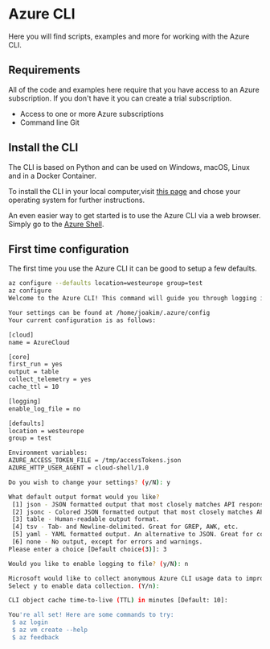 # Azure CLI

Here you will find scripts, examples and more for working with the Azure CLI.

## Requirements
All of the code and examples here require that you have access to an Azure subscription. If you don't have it you can create a trial subscription.

* Access to one or more Azure subscriptions
* Command line Git




## Install the CLI
The CLI is based on Python and can be used on Windows, macOS, Linux and in a Docker Container. 

To install the CLI in your local computer,visit [this page](https://docs.microsoft.com/en-us/cli/azure/install-azure-cli?view=azure-cli-latest) and chose your operating 
system for further instructions.

An even easier way to get started is to use the Azure CLI via a web browser. Simply go to the [Azure Shell](https://shell.azure.com/).


## First time configuration

The first time you use the Azure CLI it can be good to setup a few defaults.

```bash
az configure --defaults location=westeurope group=test
az configure
Welcome to the Azure CLI! This command will guide you through logging in and setting some default values.

Your settings can be found at /home/joakim/.azure/config
Your current configuration is as follows:

[cloud]
name = AzureCloud

[core]
first_run = yes
output = table
collect_telemetry = yes
cache_ttl = 10

[logging]
enable_log_file = no

[defaults]
location = westeurope
group = test

Environment variables:
AZURE_ACCESS_TOKEN_FILE = /tmp/accessTokens.json
AZURE_HTTP_USER_AGENT = cloud-shell/1.0

Do you wish to change your settings? (y/N): y

What default output format would you like?
 [1] json - JSON formatted output that most closely matches API responses.
 [2] jsonc - Colored JSON formatted output that most closely matches API responses.
 [3] table - Human-readable output format.
 [4] tsv - Tab- and Newline-delimited. Great for GREP, AWK, etc.
 [5] yaml - YAML formatted output. An alternative to JSON. Great for configuration files.
 [6] none - No output, except for errors and warnings.
Please enter a choice [Default choice(3)]: 3

Would you like to enable logging to file? (y/N): n

Microsoft would like to collect anonymous Azure CLI usage data to improve our CLI.  Participation is voluntary and when you choose to participate, your device automatically sends information to Microsoft about how you use Azure CLI.  To update your choice, run "az configure" again.
Select y to enable data collection. (Y/n):

CLI object cache time-to-live (TTL) in minutes [Default: 10]:

You're all set! Here are some commands to try:
 $ az login
 $ az vm create --help
 $ az feedback
```
